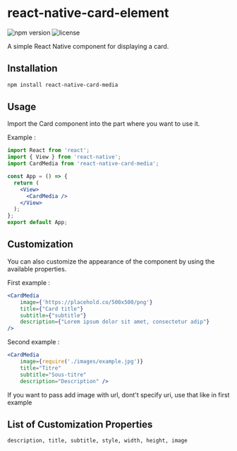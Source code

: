 # react-native-card-element

![npm version](https://img.shields.io/npm/v/react-native-card-media.svg)
![license](https://img.shields.io/npm/l/react-native-card-media.svg)

A simple React Native component for displaying a card.

## Installation

```bash
npm install react-native-card-media
```

## Usage

Import the Card component into the part where you want to use it.

Example :

```jsx
import React from 'react';
import { View } from 'react-native';
import CardMedia from 'react-native-card-media';

const App = () => {
  return (
    <View>
      <CardMedia />
    </View>
  );
};
export default App;
```
## Customization

You can also customize the appearance of the component by using the available properties.

First example :
```jsx
<CardMedia 
    image={'https://placehold.co/500x500/png'}
    title={"Card title"}
    subtitle={"subtitle"}
    description={"Lorem ipsum dolor sit amet, consectetur adip"} 
/>
```

Second example :
```jsx
<CardMedia 
    image={require('./images/example.jpg')} 
    title="Titre" 
    subtitle="Sous-titre" 
    description="Description" />
```

If you want to pass add image with url, dont't specify uri, use that like in first example

## List of Customization Properties
```txt
description, title, subtitle, style, width, height, image
